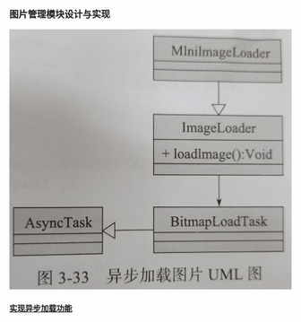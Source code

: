 ### 图片管理模块设计与实现
![image](https://github.com/ningbaoqi/PerformanceOptimization/blob/master/gif/IMG20180810141331.jpg)
#### [实现异步加载功能](https://github.com/ningbaoqi/PerformanceOptimization/commit/93d3da4538bd29c44f3f11b831f2da1861dc19b6)
